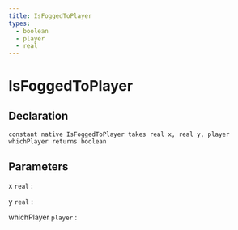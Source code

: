 ```yaml
---
title: IsFoggedToPlayer
types:
  - boolean
  - player
  - real
---
```


# IsFoggedToPlayer

## Declaration

```jass
constant native IsFoggedToPlayer takes real x, real y, player whichPlayer returns boolean
```

## Parameters
x `real`
: 

y `real`
: 

whichPlayer `player`
: 
